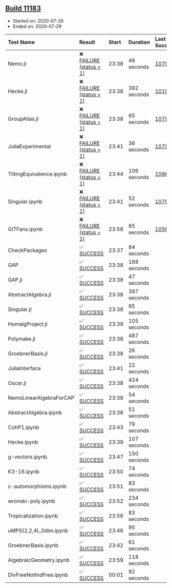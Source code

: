 ## [Build 11183](https://oscarci.mathematik.uni-kl.de/job/oscar/11183/)

* Started on: 2020-07-28
* Ended on: 2020-07-29

| Test Name    | Result | Start | Duration | Last Success | First Failure |
|:-------------|:-------|:------|:---------|:-------------|:--------------|
| Nemo.jl | ❌ [FAILURE (status = 1)](https://oscarci.mathematik.uni-kl.de/job/oscar/11183/artifact/logs/build-11183/Nemo.jl.log) | 23:38 | 48 seconds | [10790](https://oscarci.mathematik.uni-kl.de/job/oscar/10790/) | [10791](https://oscarci.mathematik.uni-kl.de/job/oscar/10791/) |
| Hecke.jl | ❌ [FAILURE (status = 1)](https://oscarci.mathematik.uni-kl.de/job/oscar/11183/artifact/logs/build-11183/Hecke.jl.log) | 23:38 | 392 seconds | [10197](https://oscarci.mathematik.uni-kl.de/job/oscar/10197/) | [10198](https://oscarci.mathematik.uni-kl.de/job/oscar/10198/) |
| GroupAtlas.jl | ❌ [FAILURE (status = 1)](https://oscarci.mathematik.uni-kl.de/job/oscar/11183/artifact/logs/build-11183/GroupAtlas.jl.log) | 23:38 | 65 seconds | [10790](https://oscarci.mathematik.uni-kl.de/job/oscar/10790/) | [10791](https://oscarci.mathematik.uni-kl.de/job/oscar/10791/) |
| JuliaExperimental | ❌ [FAILURE (status = 1)](https://oscarci.mathematik.uni-kl.de/job/oscar/11183/artifact/logs/build-11183/JuliaExperimental.log) | 23:41 | 36 seconds | [10790](https://oscarci.mathematik.uni-kl.de/job/oscar/10790/) | [10791](https://oscarci.mathematik.uni-kl.de/job/oscar/10791/) |
| TiltingEquivalence.ipynb | ❌ [FAILURE (status = 1)](https://oscarci.mathematik.uni-kl.de/job/oscar/11183/artifact/logs/build-11183/TiltingEquivalence.ipynb.log) | 23:44 | 106 seconds | [10962](https://oscarci.mathematik.uni-kl.de/job/oscar/10962/) | [10963](https://oscarci.mathematik.uni-kl.de/job/oscar/10963/) |
| Singular.ipynb | ❌ [FAILURE (status = 1)](https://oscarci.mathematik.uni-kl.de/job/oscar/11183/artifact/logs/build-11183/Singular.ipynb.log) | 23:41 | 52 seconds | [10790](https://oscarci.mathematik.uni-kl.de/job/oscar/10790/) | [10791](https://oscarci.mathematik.uni-kl.de/job/oscar/10791/) |
| GITFans.ipynb | ❌ [FAILURE (status = 1)](https://oscarci.mathematik.uni-kl.de/job/oscar/11183/artifact/logs/build-11183/GITFans.ipynb.log) | 23:58 | 65 seconds | [10566](https://oscarci.mathematik.uni-kl.de/job/oscar/10566/) | [10567](https://oscarci.mathematik.uni-kl.de/job/oscar/10567/) |
| CheckPackages | ✅ [SUCCESS](https://oscarci.mathematik.uni-kl.de/job/oscar/11183/artifact/logs/build-11183/CheckPackages.log) | 23:37 | 84 seconds |  |  |
| GAP | ✅ [SUCCESS](https://oscarci.mathematik.uni-kl.de/job/oscar/11183/artifact/logs/build-11183/GAP.log) | 23:38 | 168 seconds |  |  |
| GAP.jl | ✅ [SUCCESS](https://oscarci.mathematik.uni-kl.de/job/oscar/11183/artifact/logs/build-11183/GAP.jl.log) | 23:38 | 47 seconds |  |  |
| AbstractAlgebra.jl | ✅ [SUCCESS](https://oscarci.mathematik.uni-kl.de/job/oscar/11183/artifact/logs/build-11183/AbstractAlgebra.jl.log) | 23:38 | 397 seconds |  |  |
| Singular.jl | ✅ [SUCCESS](https://oscarci.mathematik.uni-kl.de/job/oscar/11183/artifact/logs/build-11183/Singular.jl.log) | 23:38 | 65 seconds |  |  |
| HomalgProject.jl | ✅ [SUCCESS](https://oscarci.mathematik.uni-kl.de/job/oscar/11183/artifact/logs/build-11183/HomalgProject.jl.log) | 23:39 | 105 seconds |  |  |
| Polymake.jl | ✅ [SUCCESS](https://oscarci.mathematik.uni-kl.de/job/oscar/11183/artifact/logs/build-11183/Polymake.jl.log) | 23:38 | 487 seconds |  |  |
| GroebnerBasis.jl | ✅ [SUCCESS](https://oscarci.mathematik.uni-kl.de/job/oscar/11183/artifact/logs/build-11183/GroebnerBasis.jl.log) | 23:38 | 26 seconds |  |  |
| JuliaInterface | ✅ [SUCCESS](https://oscarci.mathematik.uni-kl.de/job/oscar/11183/artifact/logs/build-11183/JuliaInterface.log) | 23:41 | 22 seconds |  |  |
| Oscar.jl | ✅ [SUCCESS](https://oscarci.mathematik.uni-kl.de/job/oscar/11183/artifact/logs/build-11183/Oscar.jl.log) | 23:38 | 424 seconds |  |  |
| NemoLinearAlgebraForCAP | ✅ [SUCCESS](https://oscarci.mathematik.uni-kl.de/job/oscar/11183/artifact/logs/build-11183/NemoLinearAlgebraForCAP.log) | 23:38 | 54 seconds |  |  |
| AbstractAlgebra.ipynb | ✅ [SUCCESS](https://oscarci.mathematik.uni-kl.de/job/oscar/11183/artifact/logs/build-11183/AbstractAlgebra.ipynb.log) | 23:38 | 51 seconds |  |  |
| CohP1.ipynb | ✅ [SUCCESS](https://oscarci.mathematik.uni-kl.de/job/oscar/11183/artifact/logs/build-11183/CohP1.ipynb.log) | 23:43 | 79 seconds |  |  |
| Hecke.ipynb | ✅ [SUCCESS](https://oscarci.mathematik.uni-kl.de/job/oscar/11183/artifact/logs/build-11183/Hecke.ipynb.log) | 23:39 | 107 seconds |  |  |
| g-vectors.ipynb | ✅ [SUCCESS](https://oscarci.mathematik.uni-kl.de/job/oscar/11183/artifact/logs/build-11183/g-vectors.ipynb.log) | 23:47 | 150 seconds |  |  |
| K3-16.ipynb | ✅ [SUCCESS](https://oscarci.mathematik.uni-kl.de/job/oscar/11183/artifact/logs/build-11183/K3-16.ipynb.log) | 23:50 | 74 seconds |  |  |
| c-automorphisms.ipynb | ✅ [SUCCESS](https://oscarci.mathematik.uni-kl.de/job/oscar/11183/artifact/logs/build-11183/c-automorphisms.ipynb.log) | 23:51 | 83 seconds |  |  |
| wronski-poly.ipynb | ✅ [SUCCESS](https://oscarci.mathematik.uni-kl.de/job/oscar/11183/artifact/logs/build-11183/wronski-poly.ipynb.log) | 23:52 | 234 seconds |  |  |
| Tropicalization.ipynb | ✅ [SUCCESS](https://oscarci.mathematik.uni-kl.de/job/oscar/11183/artifact/logs/build-11183/Tropicalization.ipynb.log) | 23:56 | 83 seconds |  |  |
| uMPS(2,2,4)_0dim.ipynb | ✅ [SUCCESS](https://oscarci.mathematik.uni-kl.de/job/oscar/11183/artifact/logs/build-11183/uMPS-2-2-4-_0dim.ipynb.log) | 23:46 | 95 seconds |  |  |
| GroebnerBasis.ipynb | ✅ [SUCCESS](https://oscarci.mathematik.uni-kl.de/job/oscar/11183/artifact/logs/build-11183/GroebnerBasis.ipynb.log) | 23:42 | 61 seconds |  |  |
| AlgebraicGeometry.ipynb | ✅ [SUCCESS](https://oscarci.mathematik.uni-kl.de/job/oscar/11183/artifact/logs/build-11183/AlgebraicGeometry.ipynb.log) | 23:59 | 118 seconds |  |  |
| DivFreeNotIndFree.ipynb | ✅ [SUCCESS](https://oscarci.mathematik.uni-kl.de/job/oscar/11183/artifact/logs/build-11183/DivFreeNotIndFree.ipynb.log) | 00:01 | 92 seconds |  |  |
